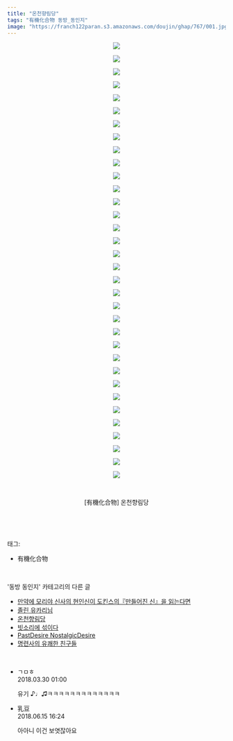 ```yaml
---
title: "온천향림당"
tags: "有機化合物 동방_동인지"
image: "https://franch122paran.s3.amazonaws.com/doujin/ghap/767/001.jpg"
---
```

<div class="article">
<p style="text-align: center; clear: none; float: none;"><img src="{{ site.imgserver7 }}/ghap/767/001.jpg"/></p>
<p style="text-align: center; clear: none; float: none;"><img src="{{ site.imgserver7 }}/ghap/767/002.jpg"/></p>
<p style="text-align: center; clear: none; float: none;"><img src="{{ site.imgserver7 }}/ghap/767/003.jpg"/></p>
<p style="text-align: center; clear: none; float: none;"><img src="{{ site.imgserver7 }}/ghap/767/004.jpg"/></p>
<p style="text-align: center; clear: none; float: none;"><img src="{{ site.imgserver7 }}/ghap/767/005.jpg"/></p>
<p style="text-align: center; clear: none; float: none;"><img src="{{ site.imgserver7 }}/ghap/767/006.jpg"/></p>
<p style="text-align: center; clear: none; float: none;"><img src="{{ site.imgserver7 }}/ghap/767/007.jpg"/></p>
<p style="text-align: center; clear: none; float: none;"><img src="{{ site.imgserver7 }}/ghap/767/008.jpg"/></p>
<p style="text-align: center; clear: none; float: none;"><img src="{{ site.imgserver7 }}/ghap/767/009.jpg"/></p>
<p style="text-align: center; clear: none; float: none;"><img src="{{ site.imgserver7 }}/ghap/767/010.jpg"/></p>
<p style="text-align: center; clear: none; float: none;"><img src="{{ site.imgserver7 }}/ghap/767/011.jpg"/></p>
<p style="text-align: center; clear: none; float: none;"><img src="{{ site.imgserver7 }}/ghap/767/012.jpg"/></p>
<p style="text-align: center; clear: none; float: none;"><img src="{{ site.imgserver7 }}/ghap/767/013.jpg"/></p>
<p style="text-align: center; clear: none; float: none;"><img src="{{ site.imgserver7 }}/ghap/767/014.jpg"/></p>
<p style="text-align: center; clear: none; float: none;"><img src="{{ site.imgserver7 }}/ghap/767/015.jpg"/></p>
<p style="text-align: center; clear: none; float: none;"><img src="{{ site.imgserver7 }}/ghap/767/016.jpg"/></p>
<p style="text-align: center; clear: none; float: none;"><img src="{{ site.imgserver7 }}/ghap/767/017.jpg"/></p>
<p style="text-align: center; clear: none; float: none;"><img src="{{ site.imgserver7 }}/ghap/767/018.jpg"/></p>
<p style="text-align: center; clear: none; float: none;"><img src="{{ site.imgserver7 }}/ghap/767/019.jpg"/></p>
<p style="text-align: center; clear: none; float: none;"><img src="{{ site.imgserver7 }}/ghap/767/020.jpg"/></p>
<p style="text-align: center; clear: none; float: none;"><img src="{{ site.imgserver7 }}/ghap/767/021.jpg"/></p>
<p style="text-align: center; clear: none; float: none;"><img src="{{ site.imgserver7 }}/ghap/767/022.jpg"/></p>
<p style="text-align: center; clear: none; float: none;"><img src="{{ site.imgserver7 }}/ghap/767/023.jpg"/></p>
<p style="text-align: center; clear: none; float: none;"><img src="{{ site.imgserver7 }}/ghap/767/024.jpg"/></p>
<p style="text-align: center; clear: none; float: none;"><img src="{{ site.imgserver7 }}/ghap/767/025.jpg"/></p>
<p style="text-align: center; clear: none; float: none;"><img src="{{ site.imgserver7 }}/ghap/767/026.jpg"/></p>
<p style="text-align: center; clear: none; float: none;"><img src="{{ site.imgserver7 }}/ghap/767/027.jpg"/></p>
<p style="text-align: center; clear: none; float: none;"><img src="{{ site.imgserver7 }}/ghap/767/028.jpg"/></p>
<p style="text-align: center; clear: none; float: none;"><img src="{{ site.imgserver7 }}/ghap/767/029.jpg"/></p>
<p style="text-align: center; clear: none; float: none;"><img src="{{ site.imgserver7 }}/ghap/767/030.jpg"/></p>
<p style="text-align: center; clear: none; float: none;"><img src="{{ site.imgserver7 }}/ghap/767/031.jpg"/></p>
<p style="text-align: center; clear: none; float: none;"><img src="{{ site.imgserver7 }}/ghap/767/032.jpg"/></p>
<p style="text-align: center; clear: none; float: none;"><img src="{{ site.imgserver7 }}/ghap/767/033.jpg"/></p>
<p style="text-align: center; clear: none; float: none;"><img src="{{ site.imgserver7 }}/ghap/767/034.jpg"/></p>
<p style="text-align: center; clear: none; float: none;"><br/></p>
<p style="text-align: center; clear: none; float: none;">[有機化合物] 온천향림당</p>
<p><br/></p>
</div><br/>
<div class="tagTrail">
<p>태그: </p>
<ul>
<li>有機化合物</li>
</ul>
</div><br/>
<div class="another">
<p>'동방 동인지' 카테고리의 다른 글</p>
<ul>
<li><a href="/ghap_769">만약에 모리야 신사의 현인신이 도킨스의『만들어진 신』을 읽는다면</a></li>
<li><a href="/ghap_768">졸린 유카리님</a></li>
<li><a href="/ghap_767">온천향림당</a></li>
<li><a href="/ghap_766">빗소리에 섞이다</a></li>
<li><a href="/ghap_765">PastDesire NostalgicDesire</a></li>
<li><a href="/ghap_764">명련사의 유쾌한 친구들</a></li>
</ul>
</div><br/>
<div class="cb_module cb_fluid">
<div class="cb_wrt cb_profile">
<div class="comment">
<ul>
<li class="cb_thumb_off" id="comment15229994">
<div class="cb_comment_area">
<div class="cb_info_area">
<div class="cb_section">
<span class="cb_nick_name">ㄱㅁㅎ</span>
</div>
<div class="cb_section">
<span class="cb_date">2018.03.30 01:00 </span>
</div>
</div>
<div class="cb_dsc_comment">
<p class="cb_dsc">
											유기 ♪♩♫ㅋㅋㅋㅋㅋㅋㅋㅋㅋㅋㅋㅋㅋ
										</p>
</div>
</div></li>
<li class="cb_thumb_off" id="comment15271107">
<div class="cb_comment_area">
<div class="cb_info_area">
<div class="cb_section">
<span class="cb_nick_name">乳豆</span>
</div>
<div class="cb_section">
<span class="cb_date">2018.06.15 16:24 </span>
</div>
</div>
<div class="cb_dsc_comment">
<p class="cb_dsc">
											아아니 이건 보엿잖아요
										</p>
</div>
</div></li>
</ul>
</div>
</div><!-- commentList close -->
</div><br/>
